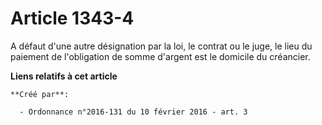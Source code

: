 # Article 1343-4

A défaut d'une autre désignation par la loi, le contrat ou le juge, le lieu du paiement de l'obligation de somme d'argent est
le domicile du créancier.

**Liens relatifs à cet article**

	**Créé par**:

	  - Ordonnance n°2016-131 du 10 février 2016 - art. 3
